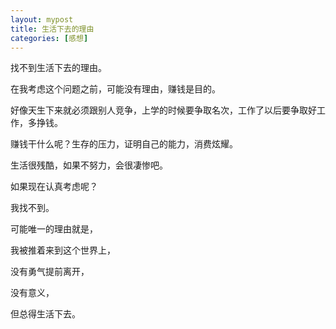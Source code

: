 ```yaml
---
layout: mypost
title: 生活下去的理由
categories: [感想]
---
```


找不到生活下去的理由。

在我考虑这个问题之前，可能没有理由，赚钱是目的。

好像天生下来就必须跟别人竞争，上学的时候要争取名次，工作了以后要争取好工作，多挣钱。

赚钱干什么呢？生存的压力，证明自己的能力，消费炫耀。

生活很残酷，如果不努力，会很凄惨吧。

如果现在认真考虑呢？

我找不到。

可能唯一的理由就是，

我被推着来到这个世界上，

没有勇气提前离开，

没有意义，

但总得生活下去。